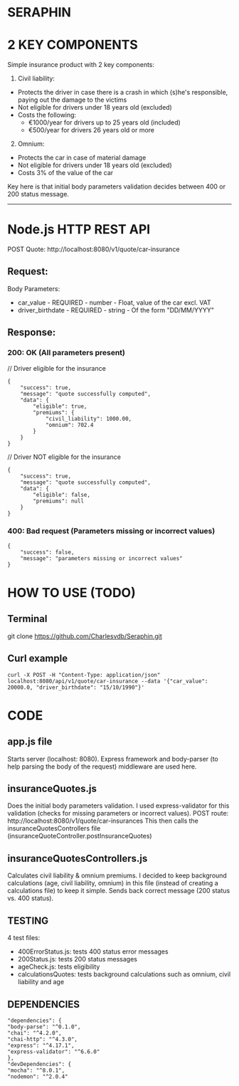 # SERAPHIN

# 2 KEY COMPONENTS

Simple insurance product with 2 key components:
1) Civil liability:
- Protects the driver in case there is a crash in which (s)he's responsible, paying out the damage to the victims
- Not eligible for drivers under 18 years old (excluded)
- Costs the following:
    * €1000/year for drivers up to 25 years old (included)
    * €500/year for drivers 26 years old or more

2) Omnium:
- Protects the car in case of material damage
- Not eligible for drivers under 18 years old (excluded)
- Costs 3% of the value of the car

Key here is that initial body parameters validation decides between 400 or 200 status message.

_________________________________________________________________

# Node.js HTTP REST API

POST Quote: http://localhost:8080/v1/quote/car-insurance

## Request:
Body Parameters:
- car_value - REQUIRED -  number - Float, value of the car excl. VAT
- driver_birthdate - REQUIRED - string - Of the form "DD/MM/YYYY"

## Response:
### 200: OK (All parameters present)
// Driver eligible for the insurance
    
    {
        "success": true,
        "message": "quote successfully computed",
        "data": {
            "eligible": true,
            "premiums": {
                "civil_liability": 1000.00,
                "omnium": 702.4
            }
        }
    }  

// Driver NOT eligible for the insurance
    
    {
        "success": true,
        "message": "quote successfully computed",
        "data": {
            "eligible": false,
            "premiums": null
        }
    }

### 400: Bad request (Parameters missing or incorrect values)
    {
        "success": false,
        "message": "parameters missing or incorrect values"
    }

# HOW TO USE (TODO)

## Terminal
git clone https://github.com/Charlesvdb/Seraphin.git

## Curl example
    curl -X POST -H "Content-Type: application/json" localhost:8080/api/v1/quote/car-insurance --data '{"car_value": 20000.0, "driver_birthdate": "15/10/1990"}'

# CODE

## app.js file
Starts server (localhost: 8080). Express framework and body-parser (to help parsing the body of the request) middleware are used here.

## insuranceQuotes.js
Does the initial body parameters validation. I used express-validator for this validation (checks for missing parameters or incorrect values). 
POST route:    http://localhost:8080/v1/quote/car-insurances
This then calls the insuranceQuotesControllers file (insuranceQuoteController.postInsuranceQuotes)

## insuranceQuotesControllers.js
Calculates civil liability & omnium premiums.
I decided to keep background calculations (age, civil liability, omnium) in this file (instead of creating a calculations file) to keep it simple.
Sends back correct message (200 status vs. 400 status).

## TESTING
4 test files:
- 400ErrorStatus.js: tests 400 status error messages
- 200Status.js: tests 200 status messages 
- ageCheck.js: tests eligibility
- calculationsQuotes: tests background calculations such as omnium, civil liability and age 

## DEPENDENCIES
    "dependencies": {
    "body-parse": "^0.1.0",
    "chai": "^4.2.0",
    "chai-http": "^4.3.0",
    "express": "^4.17.1",
    "express-validator": "^6.6.0"
    },
    "devDependencies": {
    "mocha": "^8.0.1",
    "nodemon": "^2.0.4"
